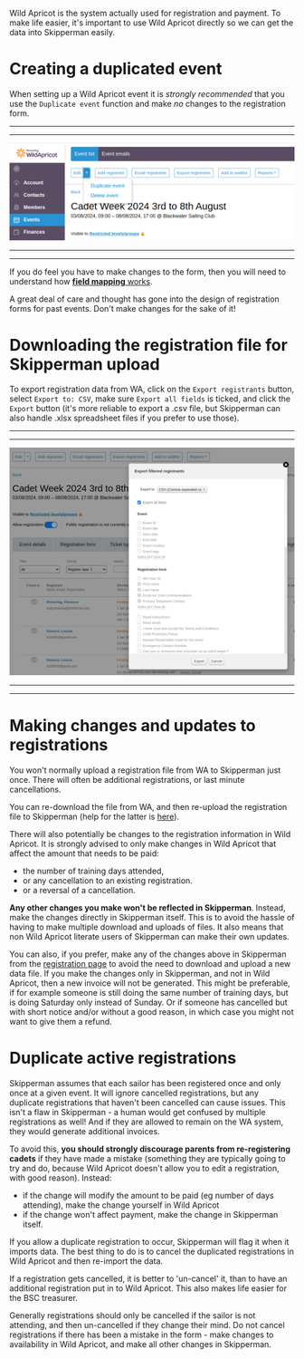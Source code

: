 Wild Apricot is the system actually used for registration and payment. To make life easier, it's important to use Wild Apricot directly so we can get the data into Skipperman easily.

# Creating a duplicated event

When setting up a Wild Apricot event it is *strongly recommended* that you use the `Duplicate event` function and make *no* changes to the registration form.

***
***
![wa_duplicate_event.png](/static/wa_duplicate_event.png)
***
***

If you do feel you have to make changes to the form, then you will need to understand how [**field mapping** works](WA_field_mapping_help.md).

A great deal of care and thought has gone into the design of registration forms for past events. Don't make changes for the sake of it!


# Downloading the registration file for Skipperman upload

To export registration data from WA, click on the `Export registrants` button, select `Export to: CSV`, make sure `Export all fields` is ticked, and click the `Export` button (it's more reliable to export a .csv file, but Skipperman can also handle .xlsx spreadsheet files if you prefer to use those).

***
***
![WA_export_registrations.png](/static/WA_export_registrations.png)
***
***

# Making changes and updates to registrations

You won't normally upload a registration file from WA to Skipperman just once. There will often be additional registrations, or last minute cancellations.

You can re-download the file from WA, and then re-upload the registration file to Skipperman (help for the latter is [here](import_registration_data_help.md#updating-an-event)). 

There will also potentially be changes to the registration information in Wild Apricot. It is strongly advised to only make changes in Wild Apricot that affect the amount that needs to be paid:

- the number of training days attended, 
- or any cancellation to an existing registration.
- or a reversal of a cancellation.

**Any other changes you make won't be reflected in Skipperman**. Instead, make the changes directly in Skipperman itself. This is to avoid the hassle of having to make multiple download and uploads of files. It also means that non Wild Apricot literate users of Skipperman can make their own updates.

You can also, if you prefer, make any of the changes above in Skipperman from the [registration page](link_required.md) to avoid the need to download and upload a new data file. If you make the changes only in Skipperman, and not in Wild Apricot, then a new invoice will not be generated. This might be preferable, if for example someone is still doing the same number of training days, but is doing Saturday only instead of Sunday. Or if someone has cancelled but with short notice and/or without a good reason, in which case you might not want to give them a refund.

# Duplicate active registrations

Skipperman assumes that each sailor has been registered once and only once at a given event. It will ignore cancelled registrations, but any duplicate registrations that haven't been cancelled can cause issues. This isn't a flaw in Skipperman - a human would get confused by multiple registrations as well! And if they are allowed to remain on the WA system, they would generate additional invoices.

To avoid this, **you should strongly discourage parents from re-registering cadets** if they have made a mistake (something they are typically going to try and do, because Wild Apricot doesn't allow you to edit a registration, with good reason). Instead:

- if the change will modify the amount to be paid (eg number of days attending), make the change yourself in Wild Apricot
- if the change won't affect payment, make the change in Skipperman itself.

If you allow a duplicate registration to occur, Skipperman will flag it when it imports data. The best thing to do is to cancel the duplicated registrations in Wild Apricot and then re-import the data.

If a registration gets cancelled, it is better to 'un-cancel' it, than to have an additional registration put in to Wild Apricot. This also makes life easier for the BSC treasurer. 

Generally registrations should only be cancelled if the sailor is not attending, and then un-cancelled if they change their mind. Do not cancel registrations if there has been a mistake in the form - make changes to availability in Wild Apricot, and make all other changes in Skipperman. 
